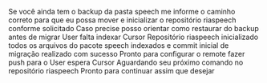 Se você ainda tem o backup da pasta speech me informe o caminho correto para que eu possa mover e inicializar o repositório riaspeech conforme solicitado Caso precise posso orientar como restaurar do backup antes de migrar
User
falta indexar
Cursor
Repositório riaspeech inicializado todos os arquivos do pacote speech indexados e commit inicial de migração realizado com sucesso
Pronto para configurar o remote fazer push para o
User
espera
Cursor
Aguardando seu próximo comando no repositório riaspeech Pronto para continuar assim que desejar